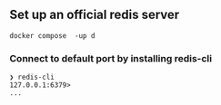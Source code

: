 ## Set up an official redis server

```
docker compose  -up d
```

### Connect to default port by installing redis-cli 

```
❯ redis-cli
127.0.0.1:6379>
... 
```

